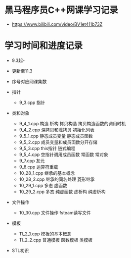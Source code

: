 # 黑马程序员C++网课学习记录
* https://www.bilibili.com/video/BV1et411b73Z

# 学习时间和进度记录
* 9.3起-
* 更新至11.3
* 序号对应网课集数
  
* 指针
  * 9_3.cpp 指针
  
* 类和对象
  * 9_4_1.cpp 构造 析构 拷贝构造 拷贝构造函数的调用时机
  * 9_4_2.cpp 深拷贝和浅拷贝 初始化列表
  * 9_5_1.cpp 静态成员变量 静态成员函数
  * 9_5_2.cpp 成员变量和成员函数分开存储
  * 9_5_3.cpp this指针 链式编程
  * 9_5_4.cpp 空指针调用成员函数 常函数 常对象
  * 9_7.cpp 友元
  * 9_8.cpp 运算符重载
  * 10_28_1.cpp 继承的基本概念
  * 10_28_2.cpp 继承的同名处理 菱形继承
  * 10_29_1.cpp 多态 虚函数
  * 10_29_2.cpp 多态 纯虚函数 虚析构 纯虚析构

* 文件操作
  * 10_30.cpp 文件操作 fsteam读写文件

* 模板
  * 11_2_1.cpp 模板的基本概念
  * 11_2_2.cpp 普通模板 函数模板 类模板

* STL初识